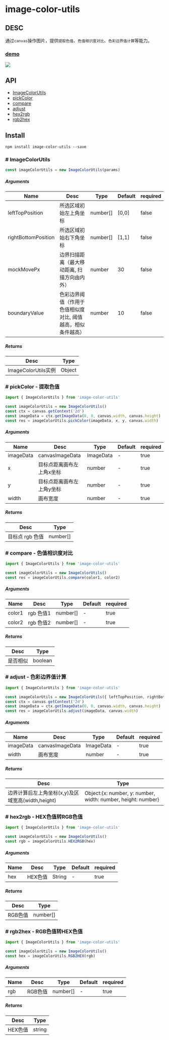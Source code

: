 # image-color-utils

## DESC
通过`canvas`操作图片，提供`提取色值`、`色值相识度对比`、`色彩边界值计算`等能力。  
### [demo](http://47.105.188.15:3002/)
![](https://raw.githubusercontent.com/AwesomeDevin/colorUtils/master/static/demo.gif)

## API
- [ImageColorUtils](#-imagecolorutils)
- [pickColor](#-pickcolor---提取色值)
- [compare](#-compare---色值相识度对比)
- [adjust](#-adjust---色彩边界值计算)
- [hex2rgb](#-hex2rgb---hex色值转rgb色值)
- [rgb2hex](#-rgb2hex---rgb色值转hex色值)

## Install
```
npm install image-color-utils --save
```

### \# ImageColorUtils
```javascript
const imageColorUtils = new ImageColorUtils(params)
```
##### Arguments
Name | Desc | Type | Default | required
---- | ---- | ---- | ----- | ----
leftTopPosition | 所选区域初始左上角坐标 | number[] | [0,0] | false
rightBottomPosition | 所选区域初始右下角坐标 | number[] | [1,1] | false
mockMovePx |  边界扫描距离（最大移动距离, 扫描方向由内外） | number | 30 | false
boundaryValue | 色彩边界阈值（作用于色值相似度对比, 阈值越高，相似条件越高） | number | 10 | false
##### Returns
Desc  | Type 
-------- | -------- 
ImageColorUtils实例 | Object

### \# pickColor - 提取色值 
```javascript
import { ImageColorUtils } from 'image-color-utils'

const imageColorUtils = new ImageColorUtils()
const ctx = canvas.getContext('2d')
const imageData = ctx.getImageData(0, 0, canvas.width, canvas.height)
const res = imageColorUtils.pickColor(imageData, x, y, canvas.width)
```
##### Arguments
Name  | Desc  | Type | Default | required
-------- | -------- | -------- | -------- | -----
imageData | canvasImageData | ImageData | - | true
x | 目标点距离画布左上角x坐标 | number | - | true
y | 目标点距离画布左上角y坐标 | number | - | true
width | 画布宽度 | number | - | true
##### Returns
Desc  | Type 
-------- | -------- 
目标点 rgb 色值 | number[] 

### \# compare - 色值相识度对比
```javascript
import { ImageColorUtils } from 'image-color-utils'

const imageColorUtils = new ImageColorUtils()
const res = imageColorUtils.compare(color1, color2)
```
##### Arguments
Name  | Desc  | Type | Default | required
-------- | -------- | -------- | -------- | -----
color1 | rgb 色值1 | number[] | - | true
color2 | rgb 色值2 | number[] | - | true
##### Returns
Desc  | Type 
-------- | -------- 
是否相似 | boolean

### \# adjust - 色彩边界值计算
```javascript
import { ImageColorUtils } from 'image-color-utils'

const imageColorUtils = new ImageColorUtils({ leftTopPosition, rightBottomPosition })
const ctx = canvas.getContext('2d')
const imageData = ctx.getImageData(0, 0, canvas.width, canvas.height)
const res = imageColorUtils.adjust(imageData, canvas.width)
```
##### Arguments
Name  | Desc  | Type | Default | required
-------- | -------- | -------- | -------- | -----
imageData | canvasImageData | ImageData | - | true
width | 画布宽度 | number | - | true
##### Returns
Desc  | Type 
-------- | -------- 
边界计算后左上角坐标(x,y)及区域宽高(width,height) | Object:{x: number, y: number, width: number, height: number}

### \# hex2rgb - HEX色值转RGB色值
```javascript
import { ImageColorUtils } from 'image-color-utils'

const imageColorUtils = new ImageColorUtils()
const rgb = imageColorUtils.HEX2RGB(hex)
```
##### Arguments
Name  | Desc  | Type | Default | required
-------- | -------- | -------- | -------- | -----
hex | HEX色值 | String | - | true

##### Returns
Desc  | Type 
-------- | -------- 
RGB色值 | number[]

### \# rgb2hex - RGB色值转HEX色值
```javascript
import { ImageColorUtils } from 'image-color-utils'

const imageColorUtils = new ImageColorUtils()
const hex = imageColorUtils.RGB2HEX(rgb)
```
##### Arguments
Name  | Desc  | Type | Default | required
-------- | -------- | -------- | -------- | -----
rgb | RGB色值 | number[] | - | true

##### Returns
Desc  | Type 
-------- | -------- 
HEX色值 | string


